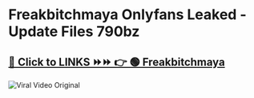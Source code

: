 
 # Freakbitchmaya Onlyfans Leaked - Update Files 790bz

## <h2><a href="https://clipsfans.com/Freakbitchmaya&ref=git">🔗 Click to LINKS ⏩⏩ 👉 🟢 Freakbitchmaya </a></h2>

<a href="https://clipsfans.com/Freakbitchmaya&ref=git" rel="nofollow" data-target="animated-image.originalLink"><img src="https://i.ibb.co.com/xMMVF88/686577567.gif" alt="Viral Video Original" style="max-width: 100%; display: inline-block;" data-target="animated-image.originalImage"></a>

